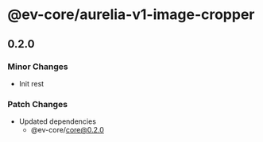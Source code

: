 # @ev-core/aurelia-v1-image-cropper

## 0.2.0

### Minor Changes

- Init rest

### Patch Changes

- Updated dependencies
  - @ev-core/core@0.2.0
